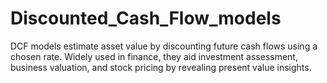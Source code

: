 # Discounted_Cash_Flow_models
DCF models estimate asset value by discounting future cash flows using a chosen rate. Widely used in finance, they aid investment assessment, business valuation, and stock pricing by revealing present value insights.
